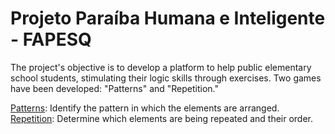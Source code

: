 # Projeto Paraíba Humana e Inteligente - FAPESQ

The project's objective is to develop a platform to help public elementary school students, stimulating their logic skills through exercises.
Two games have been developed: "Patterns" and "Repetition."

<a href="https://github.com/lauradefaria/PBHI/tree/main/Jogo_Padr%C3%A3o" target="_blank">Patterns</a>: Identify the pattern in which the elements are arranged.
<a href="https://github.com/lauradefaria/PBHI/tree/main/Jogo_Repeticao" target="_blank">Repetition</a>: Determine which elements are being repeated and their order.


